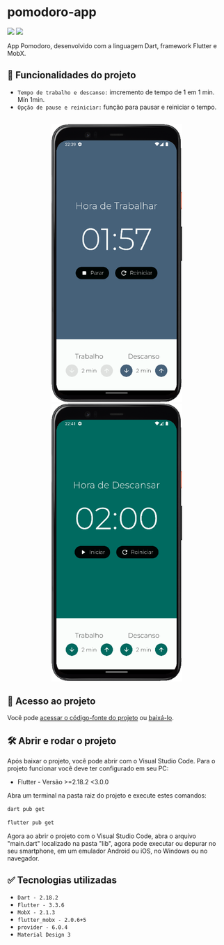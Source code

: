 # pomodoro-app

<p align="left">
   <img src="https://img.shields.io/badge/Status-Conclu%C3%ADdo-brightgreen?style=for-the-badge"/>
   <!-- <img src="https://img.shields.io/badge/Status-Em%20Desenvolvimento-orange?style=for-the-badge"/> -->
   <img src="https://img.shields.io/github/license/GabrielSchiavo/meals-app?color=blue&style=for-the-badge"/>
</p>

App Pomodoro, desenvolvido com a linguagem Dart, framework Flutter e MobX.

## :hammer: Funcionalidades do projeto
* `Tempo de trabalho e descanso:` imcremento de tempo de 1 em 1 min. Mín 1min.
* `Opção de pause e reiniciar:` função para pausar e reiniciar o tempo.

<br>
<div display: inline_block align="center">
   <img src="./assets/images/screenshots/screenshot_01.png" width="300" alt="Screenshot tela hora de trabalhar"/>
   <img src="./assets/images/screenshots/screenshot_02.png" width="300" alt="Screenshot tela hora de descansar"/>
</div>

## :file_folder: Acesso ao projeto
Você pode [acessar o código-fonte do projeto](https://github.com/GabrielSchiavo/pomodoro-app) ou [baixá-lo](https://github.com/GabrielSchiavo/pomodoro-app/archive/refs/heads/main.zip).

## :hammer_and_wrench: Abrir e rodar o projeto
Após baixar o projeto, você pode abrir com o Visual Studio Code. Para o projeto funcionar você deve ter configurado em seu PC:

* Flutter - Versão >=2.18.2 <3.0.0

Abra um terminal na pasta raiz do projeto e execute estes comandos:
```bash
dart pub get
```
```bash
flutter pub get
```

Agora ao abrir o projeto com o Visual Studio Code, abra o arquivo "main.dart" localizado na pasta "lib", agora pode executar ou depurar no seu smartphone, em um emulador Android ou iOS, no Windows ou no navegador.

## :white_check_mark: Tecnologias utilizadas
* `Dart - 2.18.2`
* `Flutter - 3.3.6`
* `MobX - 2.1.3`
* `flutter_mobx - 2.0.6+5`
* `provider - 6.0.4`
* `Material Design 3`
